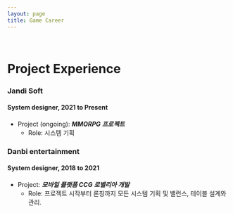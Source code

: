 ```yaml
---
layout: page
title: Game Career
---
```


<br/>


# Project Experience

### Jandi Soft
#### System designer, 2021 to Present

* Project (ongoing): _**MMORPG 프로젝트**_
  * Role: 시스템 기획

### Danbi entertainment
#### System designer,	2018 to 2021

* Project: _**모바일 플랫폼 CCG 로벨리아 개발**_
  * Role: 프로젝트 시작부터 론칭까지 모든 시스템 기획 및 밸런스, 테이블 설계와 관리.

<br/>

